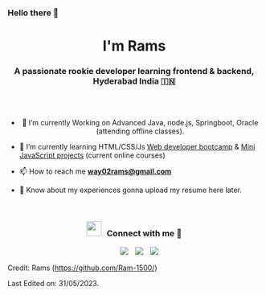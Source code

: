 ### Hello there 👋

<!--
**Ram-1500/Ram-1500** is a ✨ _special_ ✨ repository because its `README.md` (this file) appears on your GitHub profile.
-->

<h1 align="center"><strong>I'm Rams</strong></h1>
<h3 align="center">A passionate rookie developer learning frontend & backend, <br> Hyderabad India &#127470;&#127475</h3>
<br>
<br>
<a target="_blank" align="center">
  

- 🌱 I’m currently Working on Advanced Java, node.js, Springboot, Oracle (attending offline classes).

- 🌱 I’m currently learning HTML/CSS/Js <a href="https://www.udemy.com/course/the-web-developer-bootcamp/" target="blank"> Web developer bootcamp</a> &  <a href="https://www.udemy.com/course/javascript-web-projects-to-build-your-portfolio-resume/" target="blank">Mini JavaScript projects</a> (current online courses)

- 📫 How to reach me **way02rams@gmail.com**

- 📄 Know about my experiences gonna upload my resume here later.
<br/>
<h3 align="center" > <img src="https://media.giphy.com/media/iY8CRBdQXODJSCERIr/giphy.gif" width="30" height="30" style="margin-right: 10px;">Connect with me 🤝 </h3>

<p align="center">

 <div align="center"  class="icons-social" style="margin-left: 10px;">
        <a style="margin-left: 10px;"  target="_blank" href="https://www.linkedin.com/in/ram-ghantasala777/">
			<img src="https://img.icons8.com/doodle/40/000000/linkedin--v2.png"></a>
        <a style="margin-left: 10px;" target="_blank" href="https://github.com/Ram-1500/">
		<img src="https://img.icons8.com/doodle/40/000000/github--v1.png"></a>
		<a style="margin-left: 10px;" target="_blank" href="https://stackoverflow.com/users/20582896/ram">
				<img src="https://img.icons8.com/external-tal-revivo-color-tal-revivo/40/000000/external-stack-overflow-is-a-question-and-answer-site-for-professional-logo-color-tal-revivo.png"></a>

</div>

</p>

Credit: Rams (https://github.com/Ram-1500/)

Last Edited on: 31/05/2023.
